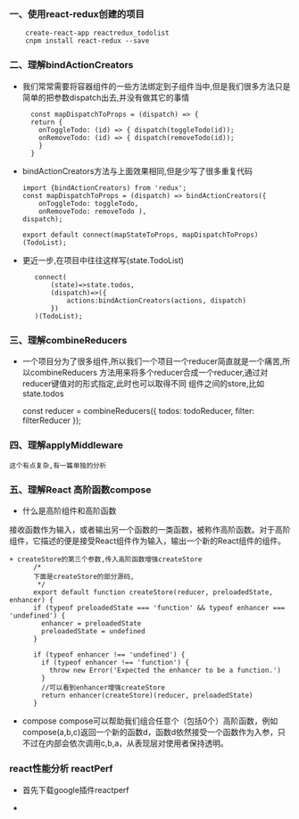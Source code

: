 ### 一、使用react-redux创建的项目

        create-react-app reactredux_todolist
        cnpm install react-redux --save 

### 二、理解bindActionCreators

  + 我们常常需要将容器组件的一些方法绑定到子组件当中,但是我们很多方法只是简单的把参数dispatch出去,并没有做其它的事情
  
          const mapDispatchToProps = (dispatch) => { 
          return { 
            onToggleTodo: (id) => { dispatch(toggleTodo(id)); 
            onRemoveTodo: (id) => { dispatch(removeTodo(id));   
            }
          }

  + bindActionCreators方法与上面效果相同,但是少写了很多重复代码
  
        import {bindActionCreators) from 'redux'; 
        const mapDispatchToProps = (dispatch) => bindActionCreators({ 
            onToggleTodo: toggleTodo, 
            onRemoveTodo: removeTodo ), 
        dispatch);     

        export default connect(mapStateToProps, mapDispatchToProps)(TodoList);

   + 更近一步,在项目中往往这样写(state.TodoList)
   
            connect(
                (state)=>state.todos,
                (dispatch)=>({
                    actions:bindActionCreators(actions, dispatch)
                })
            )(TodoList);   

### 三、理解combineReducers

  + 一个项目分为了很多组件,所以我们一个项目一个reducer简直就是一个痛苦,所以combineReducers
    方法用来将多个reducer合成一个reducer,通过对reducer键值对的形式指定,此时也可以取得不同
    组件之间的store,比如state.todos 


      const reducer = combineReducers({
        todos: todoReducer,
        filter: filterReducer
      });


### 四、理解applyMiddleware   

    这个有点复杂,有一篇单独的分析

### 五、理解React 高阶函数compose
  
+ 什么是高阶组件和高阶函数

 接收函数作为输入，或者输出另一个函数的一类函数，被称作高阶函数。对于高阶组件，它描述的便是接受React组件作为输入，输出一个新的React组件的组件。

    + createStore的第三个参数,传入高阶函数增强createStore
          /*
          下面是createStore的部分源码,
           */     
          export default function createStore(reducer, preloadedState, enhancer) {
          if (typeof preloadedState === 'function' && typeof enhancer === 'undefined') {
            enhancer = preloadedState
            preloadedState = undefined
          }

          if (typeof enhancer !== 'undefined') {
            if (typeof enhancer !== 'function') {
              throw new Error('Expected the enhancer to be a function.')
            }
            //可以看到enhancer增强createStore
            return enhancer(createStore)(reducer, preloadedState)
          }
          
  + compose
 compose可以帮助我们组合任意个（包括0个）高阶函数，例如compose(a,b,c)返回一个新的函数d，函数d依然接受一个函数作为入参，只不过在内部会依次调用c,b,a，从表现层对使用者保持透明。


###  react性能分析 reactPerf
 
  + 首先下载google插件reactperf

  +      